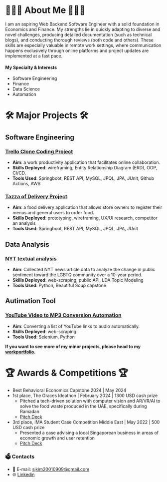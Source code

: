 # 👩🏻‍💻 About Me 👩🏻‍💻
I am an aspiring Web Backend Software Engineer with a solid foundation in Economics and Finance. My strengths lie in quickly adapting to diverse and novel challenges, producing detailed documentation (such as technical blogs), and conducting thorough reviews (both code and others). These skills are especially valuable in remote work settings, where communication happens exclusively through online platforms and project updates are implemented at a fast pace.

#### My Specialty & Interests
- Software Engineering
- Finance
- Data Science
- Automation

# 🛠️ Major Projects 🛠️
## Software Engineering
### [Trello Clone Coding Project](https://github.com/sjkimplus/spring-trello)
* __Aim__: a work productivity application that facilitates online collaboration.
* __Skills Deployed__: wireframing, Entity Relationship Diagram (ERD), OOP, CI/CD.
* __Tools Used__: Springboot, REST API, MySQL, JPQL, JPA, JUnit, Github Actions, AWS

### [Tazza of Delivery Project](https://github.com/sjkimplus/tazza-of-delivery)
* __Aim__: a food delivery application that allows store owners to register their menus and general users to order food.
* __Skills Deployed__: prototyping, wireframing, UX/UI research, competitor an analysis
* __Tools Used__: Springboot, REST API, MySQL, JPQL, JPA, JUnit

## Data Analysis
### [NYT textual analysis](https://github.com/sjkimplus/portfolio/tree/main/nyt_news_textual_analysis)
* __Aim__: Collected NYT news article data to analyze the change in public sentiment toward the LGBTQ community over a 10-year period.
* __Skills Deployed__: web-scraping, public API, LDA Topic Modeling
* __Tools Used__: Python, Beautiful Soup
capstone

## Autimation Tool
### [YouTube Video to MP3 Conversion Automation](https://github.com/sjkimplus/portfolio/tree/main/Youtube_to_mp3_automation)
* __Aim__: Converting a list of YouTube links to audio automatically.
* __Skills Deployed__: web-scraping
* __Tools Used__: Selenium, Python

**If you want to see more of my minor projects, please head to my [workportfolio](https://github.com/sjkimplus/portfolio).**

# 🏆 Awards & Competitions 🏆
- Best Behavioral Economics Capstone 2024 | May 2024 
- 1st place, The Graces Ideathon | February 2024 | 1300 USD cash prize
    - Pitched a tech-driven solution with computer vision and AR/VR/AI to solve the food waste produced in the UAE, specifically during Ramadan
    - [Pitch Deck](https://docs.google.com/presentation/d/1ZfTexEnj61XBPL9MDHbBtolPAZrufenuQWh3E7vuFMs/edit?usp=sharing)
- 3rd place, IMA Student Case Competition Middle East | May 2022 | 500 USD cash prize
    - Presented a case advising a local Singaporean business in areas of economic growth and user retention
    - [Pitch Deck](https://docs.google.com/presentation/d/1LUkWI9RbDt2csNOSsCo-aPYvB_qGfqwrYS0xgfFaKzE/edit?usp=sharing)

### 🗳️ Contacts
- 📧 E-mail: sjkim20010909@gmail.com
- 🌐 [Linkedin](https://www.linkedin.com/in/sungju-kim-85399a210)

